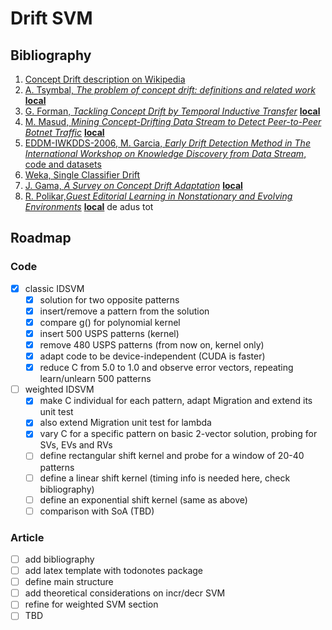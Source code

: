 # Drift SVM


## Bibliography
1. [Concept Drift description on Wikipedia](http://en.wikipedia.org/wiki/Concept_drift)
2. [A. Tsymbal, _The problem of concept drift: definitions and related work_](http://www.scss.tcd.ie/publications/tech-reports/reports.04/TCD-CS-2004-15.pdf) [**local**](bibliography/TCD-CS-2004-15.pdf)
3. [G. Forman, _Tackling Concept Drift by Temporal Inductive Transfer_](https://www.hpl.hp.com/techreports/2006/HPL-2006-20R1.pdf) [**local**](bibliography/HPL-2006-20R1.pdf)
4. [M. Masud, _Mining Concept-Drifting Data Stream to Detect Peer-to-Peer Botnet Traffic_](https://personal.utdallas.edu/~bxt043000/Publications/Technical-Reports/UTDCS-05-08.pdf) [**local**](bibliography/UTDCS-05-08.pdf)
5. [EDDM-IWKDDS-2006, M. Garcia, _Early Drift Detection Method in The International Workshop on Knowledge Discovery from Data Stream_, code and datasets](https://web.archive.org/web/20070322063617/http://iaia.lcc.uma.es/Members/mbaena/papers/eddm/)
6. [Weka, Single Classifier Drift](https://moa.cms.waikato.ac.nz/details/classification/using-weka/)
7. [J. Gama, _A Survey on Concept Drift Adaptation_](https://www.win.tue.nl/~mpechen/publications/pubs/Gama_ACMCS_AdaptationCD_accepted.pdf) [**local**](bibliography/Gama_ACMCS_AdaptationCD_accepted.pdf)
8. [R. Polikar,*Guest Editorial Learning in Nonstationary and Evolving Environments*](http://home.deib.polimi.it/alippi/pdf/guest_editorial_2014.pdf) [**local**](bibliography/guest_editorial_2014.pdf) de adus tot

## Roadmap

### Code
- [x] classic IDSVM
  - [x] solution for two opposite patterns
  - [x] insert/remove a pattern from the solution
  - [x] compare g() for polynomial kernel 
  - [x] insert 500 USPS patterns (kernel)
  - [x] remove 480 USPS patterns (from now on, kernel only)
  - [x] adapt code to be device-independent (CUDA is faster)
  - [x] reduce C from 5.0 to 1.0 and observe error vectors, repeating learn/unlearn 500 patterns
- [ ] weighted IDSVM
  - [x] make C individual for each pattern, adapt Migration and extend its unit test
  - [x] also extend Migration unit test for lambda
  - [x] vary C for a specific pattern on basic 2-vector solution, probing for SVs, EVs and RVs
  - [ ] define rectangular shift kernel and probe for a window of 20-40 patterns
  - [ ] define a linear shift kernel (timing info is needed here, check bibliography)
  - [ ] define an exponential shift kernel (same as above)
  - [ ] comparison with SoA (TBD)

### Article
- [ ] add bibliography
- [ ] add latex template with todonotes package
- [ ] define main structure
- [ ] add theoretical considerations on incr/decr SVM
- [ ] refine for weighted SVM section
- [ ] TBD

